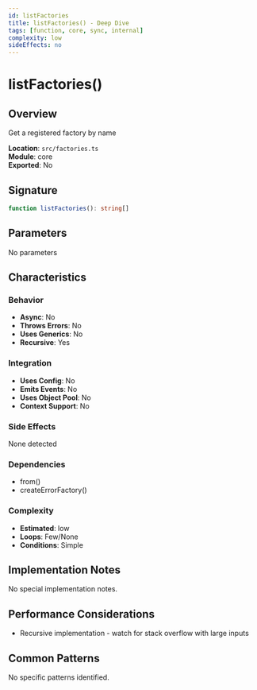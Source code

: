 ```yaml
---
id: listFactories
title: listFactories() - Deep Dive
tags: [function, core, sync, internal]
complexity: low
sideEffects: no
---
```


# listFactories()

## Overview
Get a registered factory by name

**Location**: `src/factories.ts`  
**Module**: core  
**Exported**: No  

## Signature
```typescript
function listFactories(): string[]
```

## Parameters
No parameters

## Characteristics

### Behavior
- **Async**: No
- **Throws Errors**: No
- **Uses Generics**: No
- **Recursive**: Yes

### Integration
- **Uses Config**: No
- **Emits Events**: No
- **Uses Object Pool**: No
- **Context Support**: No

### Side Effects
None detected

### Dependencies
- from()
- createErrorFactory()

### Complexity
- **Estimated**: low
- **Loops**: Few/None
- **Conditions**: Simple



## Implementation Notes
No special implementation notes.

## Performance Considerations
- Recursive implementation - watch for stack overflow with large inputs

## Common Patterns
No specific patterns identified.
